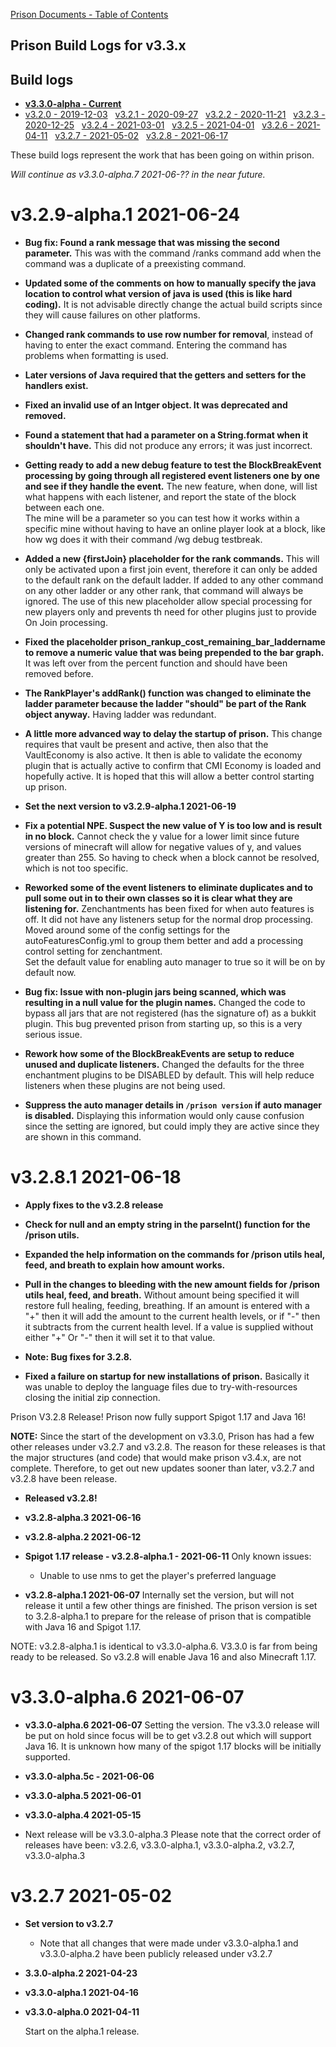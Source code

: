 [Prison Documents - Table of Contents](prison_docs_000_toc.md)

## Prison Build Logs for v3.3.x

## Build logs
 - **[v3.3.0-alpha - Current](changelog_v3.3.x.md)**
 - [v3.2.0 - 2019-12-03](prison_changelog_v3.2.0.md)&nbsp;&nbsp;
[v3.2.1 - 2020-09-27](prison_changelog_v3.2.1.md)&nbsp;&nbsp;
[v3.2.2 - 2020-11-21](prison_changelog_v3.2.2.md)&nbsp;&nbsp;
[v3.2.3 - 2020-12-25](prison_changelog_v3.2.3.md)&nbsp;&nbsp;
[v3.2.4 - 2021-03-01](prison_changelog_v3.2.4.md)&nbsp;&nbsp;
[v3.2.5 - 2021-04-01](prison_changelog_v3.2.5.md)&nbsp;&nbsp;
[v3.2.6 - 2021-04-11](prison_changelog_v3.2.6.md)&nbsp;&nbsp;
[v3.2.7 - 2021-05-02](prison_changelog_v3.2.7.md)&nbsp;&nbsp;
[v3.2.8 - 2021-06-17](prison_changelog_v3.2.8.md)
 

These build logs represent the work that has been going on within prison. 


*Will continue as v3.3.0-alpha.7 2021-06-?? in the near future.*


# v3.2.9-alpha.1 2021-06-24

* **Bug fix: Found a rank message that was missing the second parameter.**
This was with the command /ranks command add when the command was a duplicate of a preexisting command.


* **Updated some of the comments on how to manually specify the java location to control what version of java is used (this is like hard coding).**
It is not advisable directly change the actual build scripts since they will cause failures on other platforms.


* **Changed rank commands to use row number for removal**, instead of having to enter the exact command.
Entering the command has problems when formatting is used.


* **Later versions of Java required that the getters and setters for the handlers exist.**


* **Fixed an invalid use of an Intger object.  It was deprecated and removed.**


* **Found a statement that had a parameter on a String.format when it shouldn't have.**
This did not produce any errors; it was just incorrect.


* **Getting ready to add a new debug feature to test the BlockBreakEvent processing by going through all registered event listeners one by one and see if they handle the event.**
The new feature, when done, will list what happens with each listener, and report the state of the block between each one.  
The mine will be a parameter so you can test how it works within a specific mine without having to have an online player look at a block, like how wg does it with their command /wg debug testbreak.


* **Added a new {firstJoin} placeholder for the rank commands.**
This will only be activated upon a first join event, therefore it can only be added to the default rank on the default ladder. If added to any other command on any other ladder or any other rank, that command will always be ignored.
The use of this new placeholder allow special processing for new players only and prevents th need for other plugins just to provide On Join processing.


* **Fixed the placeholder prison_rankup_cost_remaining_bar_laddername to remove a numeric value that was being prepended to the bar graph.**
It was left over from the percent function and should have been removed before.


* **The RankPlayer's addRank() function was changed to eliminate the ladder parameter because the ladder "should" be part of the Rank object anyway.**
Having ladder was redundant.


* **A little more advanced way to delay the startup of prison.**
This change requires that vault be present and active, then also that the VaultEconomy is also active.  It then is able to validate the economy plugin that is actually active to confirm that CMI Economy is loaded and hopefully active. 
It is hoped that this will allow a better control starting up prison.


* **Set the next version to v3.2.9-alpha.1  2021-06-19**


* **Fix a potential NPE. Suspect the new value of Y is too low and is result in no block.**
Cannot check the y value for a lower limit since future versions of minecraft will allow for negative values of y, and values greater than 255.  So having to check when a block cannot be resolved, which is not too specific.


* **Reworked some of the event listeners to eliminate duplicates and to pull some out in to their own classes so it is clear what they are listening for.**
Zenchantments has been fixed for when auto features is off.  It did not have any listeners setup for the normal drop processing.
Moved around some of the config settings for the autoFeaturesConfig.yml to group them better and add a processing control setting for zenchantment.  
Set the default value for enabling auto manager to true so it will be on by default now.


* **Bug fix: Issue with non-plugin jars being scanned, which was resulting in a null value for the plugin names.**
Changed the code to bypass all jars that are not registered (has the signature of) as a bukkit plugin.
This bug prevented prison from starting up, so this is a very serious issue.


* **Rework how some of the BlockBreakEvents are setup to reduce unused and duplicate listeners.**
Changed the defaults for the three enchantment plugins to be DISABLED by default.  This will help reduce listeners when these plugins are not being used.


* **Suppress the auto manager details in `/prison version` if auto manager is disabled.**
Displaying this information would only cause confusion since the setting are ignored, but could imply they are active since they are shown in this command.


# v3.2.8.1 2021-06-18

* **Apply fixes to the v3.2.8 release**


* **Check for null and an empty string in the parseInt() function for the /prison utils.**


* **Expanded the help information on the commands for /prison utils heal, feed, and breath to explain how amount works.**


* **Pull in the changes to bleeding with the new amount fields for /prison utils heal, feed, and breath.**
Without amount being specified it will restore full healing, feeding, breathing.  If an amount is entered with a "+" then it will add the amount to the current health levels, or if "-" then it subtracts from the current health level.  If a value is supplied without either "+" Or "-" then it will set it to that value.


* **Note: Bug fixes for 3.2.8.**

* **Fixed a failure on startup for new installations of prison.**
Basically it was unable to deploy the language files due to try-with-resources closing the initial zip connection.


Prison V3.2.8 Release!
Prison now fully support Spigot 1.17 and Java 16!


**NOTE:** Since the start of the development on v3.3.0, Prison has had a few other releases under v3.2.7 and v3.2.8.  The reason for these releases is that the major structures (and code) that would make prison v3.4.x, are not complete.  Therefore, to get out new updates sooner than later, v3.2.7 and v3.2.8 have been release.


* **Released v3.2.8!**


* **v3.2.8-alpha.3 2021-06-16**


* **v3.2.8-alpha.2 2021-06-12**

* **Spigot 1.17 release - v3.2.8-alpha.1 - 2021-06-11**
Only known issues: 
   * Unable to use nms to get the player's preferred language

* **v3.2.8-alpha.1 2021-06-07**
Internally set the version, but will not release it until a few other things are finished.
The prison version is set to 3.2.8-alpha.1 to prepare for the release of prison that is compatible with Java 16 and Spigot 1.17.


NOTE: v3.2.8-alpha.1 is identical to v3.3.0-alpha.6.  V3.3.0 is far from being ready to be released.  So v3.2.8 will enable Java 16 and also Minecraft 1.17.


# v3.3.0-alpha.6 2021-06-07


* **v3.3.0-alpha.6 2021-06-07**
Setting the version.  The v3.3.0 release will be put on hold since focus will be to get v3.2.8 out which will support Java 16.  It is unknown how many of the spigot 1.17 blocks will be initially supported.

* **v3.3.0-alpha.5c - 2021-06-06**

* **v3.3.0-alpha.5 2021-06-01**

* **v3.3.0-alpha.4 2021-05-15**


* Next release will be v3.3.0-alpha.3
Please note that the correct order of releases have been: 
v3.2.6, v3.3.0-alpha.1, v3.3.0-alpha.2, v3.2.7, v3.3.0-alpha.3


# v3.2.7 2021-05-02


* **Set version to v3.2.7**
  - Note that all changes that were made under v3.3.0-alpha.1 and v3.3.0-alpha.2 have been publicly released under v3.2.7


* **3.3.0-alpha.2 2021-04-23**


* **v3.3.0-alpha.1 2021-04-16**


* **v3.3.0-alpha.0 2021-04-11**

  Start on the alpha.1 release.
  

